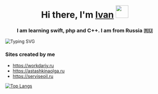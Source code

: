 <h1 align="center">Hi there, I'm <a href="https://daniilshat.ru/" target="_blank">Ivan</a> 
<img src="https://github.com/blackcater/blackcater/raw/main/images/Hi.gif" width="40" height="40"/></h1>
<h3 align="center">I am learning swift, php and C++. I am from Russia 🇷🇺</h3>

<img src="https://readme-typing-svg.herokuapp.com?font=Fira+Code&pause=1000&color=3DF6F7&background=FDFFD201&center=true&vCenter=true&width=700&lines=SwiftUI%2C+UIKit%2C+SwiftPM%2C+GCD%2C+Combine%2C+SpriteKit...;PHP%2C+Codeigniter%2C+Yii2" alt="Typing SVG" />

<h3> Sites created by me</H3>
<ul>
  <li><a href="https://workdariy.ru">https://workdariy.ru</a></li>
  <li><a href="https://astashkinaolga.ru">https://astashkinaolga.ru</a></li>
  <li><a href="https://serviseoil.ru">https://serviseoil.ru</a></li>
</ul>

[![Top Langs](https://github-readme-stats.vercel.app/api/top-langs/?username=ivanKispaj&layout=compact)](https://github.com/anuraghazra/github-readme-stats)
